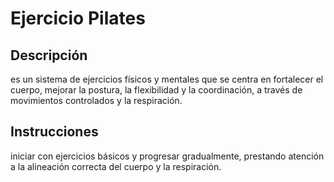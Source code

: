 # Ejercicio Pilates

## Descripción
es un sistema de ejercicios físicos y mentales que se centra en fortalecer el cuerpo, mejorar la postura, la flexibilidad y la coordinación, a través de movimientos controlados y la respiración.

## Instrucciones
iniciar con ejercicios básicos y progresar gradualmente, prestando atención a la alineación correcta del cuerpo y la respiración.
